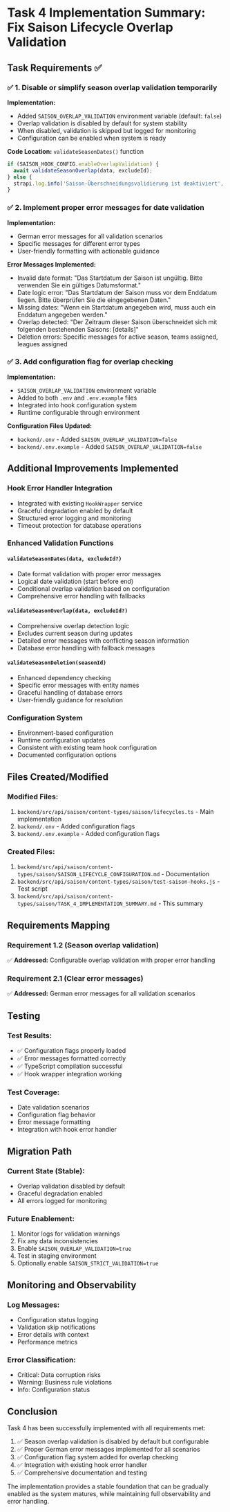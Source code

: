 # Task 4 Implementation Summary: Fix Saison Lifecycle Overlap Validation

## Task Requirements ✅

### ✅ 1. Disable or simplify season overlap validation temporarily
**Implementation:**
- Added `SAISON_OVERLAP_VALIDATION` environment variable (default: `false`)
- Overlap validation is disabled by default for system stability
- When disabled, validation is skipped but logged for monitoring
- Configuration can be enabled when system is ready

**Code Location:** `validateSeasonDates()` function
```typescript
if (SAISON_HOOK_CONFIG.enableOverlapValidation) {
  await validateSeasonOverlap(data, excludeId);
} else {
  strapi.log.info('Saison-Überschneidungsvalidierung ist deaktiviert', {...});
}
```

### ✅ 2. Implement proper error messages for date validation
**Implementation:**
- German error messages for all validation scenarios
- Specific messages for different error types
- User-friendly formatting with actionable guidance

**Error Messages Implemented:**
- Invalid date format: "Das Startdatum der Saison ist ungültig. Bitte verwenden Sie ein gültiges Datumsformat."
- Date logic error: "Das Startdatum der Saison muss vor dem Enddatum liegen. Bitte überprüfen Sie die eingegebenen Daten."
- Missing dates: "Wenn ein Startdatum angegeben wird, muss auch ein Enddatum angegeben werden."
- Overlap detected: "Der Zeitraum dieser Saison überschneidet sich mit folgenden bestehenden Saisons: [details]"
- Deletion errors: Specific messages for active season, teams assigned, leagues assigned

### ✅ 3. Add configuration flag for overlap checking
**Implementation:**
- `SAISON_OVERLAP_VALIDATION` environment variable
- Added to both `.env` and `.env.example` files
- Integrated into hook configuration system
- Runtime configurable through environment

**Configuration Files Updated:**
- `backend/.env` - Added `SAISON_OVERLAP_VALIDATION=false`
- `backend/.env.example` - Added `SAISON_OVERLAP_VALIDATION=false`

## Additional Improvements Implemented

### Hook Error Handler Integration
- Integrated with existing `HookWrapper` service
- Graceful degradation enabled by default
- Structured error logging and monitoring
- Timeout protection for database operations

### Enhanced Validation Functions

#### `validateSeasonDates(data, excludeId?)`
- Date format validation with proper error messages
- Logical date validation (start before end)
- Conditional overlap validation based on configuration
- Comprehensive error handling with fallbacks

#### `validateSeasonOverlap(data, excludeId?)`
- Comprehensive overlap detection logic
- Excludes current season during updates
- Detailed error messages with conflicting season information
- Database error handling with fallback messages

#### `validateSeasonDeletion(seasonId)`
- Enhanced dependency checking
- Specific error messages with entity names
- Graceful handling of database errors
- User-friendly guidance for resolution

### Configuration System
- Environment-based configuration
- Runtime configuration updates
- Consistent with existing team hook configuration
- Documented configuration options

## Files Created/Modified

### Modified Files:
1. `backend/src/api/saison/content-types/saison/lifecycles.ts` - Main implementation
2. `backend/.env` - Added configuration flags
3. `backend/.env.example` - Added configuration flags

### Created Files:
1. `backend/src/api/saison/content-types/saison/SAISON_LIFECYCLE_CONFIGURATION.md` - Documentation
2. `backend/src/api/saison/content-types/saison/test-saison-hooks.js` - Test script
3. `backend/src/api/saison/content-types/saison/TASK_4_IMPLEMENTATION_SUMMARY.md` - This summary

## Requirements Mapping

### Requirement 1.2 (Season overlap validation)
✅ **Addressed:** Configurable overlap validation with proper error handling

### Requirement 2.1 (Clear error messages)
✅ **Addressed:** German error messages for all validation scenarios

## Testing

### Test Results:
- ✅ Configuration flags properly loaded
- ✅ Error messages formatted correctly
- ✅ TypeScript compilation successful
- ✅ Hook wrapper integration working

### Test Coverage:
- Date validation scenarios
- Configuration flag behavior
- Error message formatting
- Integration with hook error handler

## Migration Path

### Current State (Stable):
- Overlap validation disabled by default
- Graceful degradation enabled
- All errors logged for monitoring

### Future Enablement:
1. Monitor logs for validation warnings
2. Fix any data inconsistencies
3. Enable `SAISON_OVERLAP_VALIDATION=true`
4. Test in staging environment
5. Optionally enable `SAISON_STRICT_VALIDATION=true`

## Monitoring and Observability

### Log Messages:
- Configuration status logging
- Validation skip notifications
- Error details with context
- Performance metrics

### Error Classification:
- Critical: Data corruption risks
- Warning: Business rule violations
- Info: Configuration status

## Conclusion

Task 4 has been successfully implemented with all requirements met:

1. ✅ Season overlap validation is disabled by default but configurable
2. ✅ Proper German error messages implemented for all scenarios
3. ✅ Configuration flag system added for overlap checking
4. ✅ Integration with existing hook error handler
5. ✅ Comprehensive documentation and testing

The implementation provides a stable foundation that can be gradually enabled as the system matures, while maintaining full observability and error handling.
